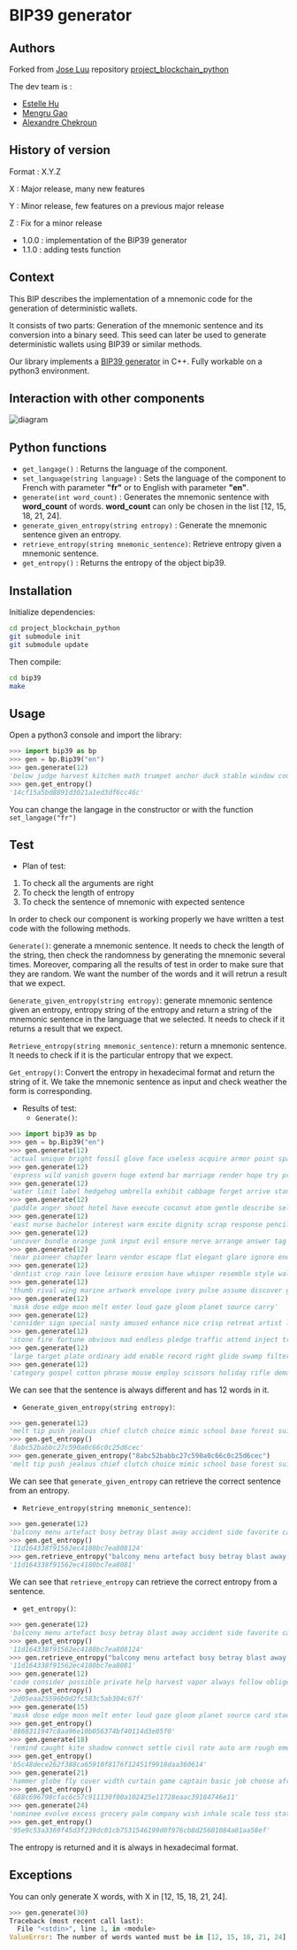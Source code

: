 # BIP39 generator

## Authors

Forked from [Jose Luu](https://github.com/jluuM2) repository [project_blockchain_python](https://github.com/jluuM2/projet_blockchain_python)

The dev team is :
- [Estelle Hu](https://github.com/EstelleHu)
- [Mengru Gao](https://github.com/Mengrulune)
- [Alexandre Chekroun](https://github.com/alchekroun)

## History of version

 Format : X.Y.Z

X : Major release, many new features

Y : Minor release, few features on a previous major release

Z : Fix for a minor release

- 1.0.0 : implementation of the BIP39 generator
- 1.1.0 : adding tests function

## Context
This BIP describes the implementation of a mnemonic code for the generation of deterministic wallets.

It consists of two parts: Generation of the mnemonic sentence and its conversion into a binary seed. This seed can later be used to generate deterministic wallets using BIP39 or similar methods.

Our library implements a [BIP39 generator](https://github.com/bitcoin/bips/blob/master/bip-0039.mediawiki) in C++. Fully workable on a python3 environment.

## Interaction with other components
![diagram](//www.plantuml.com/plantuml/png/RS-_2i8m4CVnFKznTAf31nK7EqYhInq4mGSeCJrieBc4wnNnxKs3Vn2SGlXz-C9LesYMoGqgnDSQ6pG9GDQSwiEbgJVBLGPwXDvfyoEo_V6ytgRjQeDICu1YDt-W1AE70Mv8o5emjz7VFNUjyHF9GiscUDiF0-aH7A7pP0sCI89ay7zOsZYp3u_yMqkm14QPc5BiPLI5rCKBdm00)

## Python functions
- ```get_langage()``` : Returns the language of the component.
- ```set_language(string language)``` : Sets the language of the component to French with parameter **"fr"** or to English with parameter **"en"**.
- ```generate(int word_count)``` : Generates the mnemonic sentence with **word_count** of words. **word_count** can only be chosen in the list [12, 15, 18, 21, 24].
- ```generate_given_entropy(string entropy)``` : Generate the mnemonic sentence given an entropy.
- ```retrieve_entropy(string mnemonic_sentence)```: Retrieve entropy given a mnemonic sentence.
- ```get_entropy()``` : Returns the entropy of the object bip39.

## Installation

Initialize dependencies:
```bash
cd project_blockchain_python
git submodule init
git submodule update
```
Then compile:
```bash
cd bip39
make
```

## Usage

Open a python3 console and import the library:

```python
>>> import bip39 as bp
>>> gen = bp.Bip39("en")
>>> gen.generate(12)
'below judge harvest kitchen math trumpet anchor duck stable window country success'
>>> gen.get_entropy()
'14cf15a5bd8891d3021a1ed3df6cc46c'
```

You can change the langage in the constructor or with the function ```set_langage("fr")```

## Test
- Plan of test:
1. To check all the arguments are right
2. To check the length of entropy
3. To check the sentence of mnemonic with expected sentence

In order to check our component is working properly we have written a test code with the following methods.

```Generate()```: generate a mnemonic sentence. It needs to check the length of the string, then check the randomness by generating the mnemonic several times. Moreover, comparing all the results of test in order to make sure that they are random. We want the number of the words and it will retrun a result that we expect.

```Generate_given_entropy(string entropy)```: generate mnemonic sentence given an entropy, entropy string of the entropy and return a string of the mnemonic sentence in the language that we selected. It needs to check if it returns a result that we expect.

```Retrieve_entropy(string mnemonic_sentence)```: return a  mnemonic sentence. It needs to check if it is the particular entropy that we expect.

```Get_entropy()```: Convert the entropy in hexadecimal format and return the string of it. We take the mnemonic sentence as input and check weather the form is corresponding.

- Results of test:
  - ```Generate()```:
```python
>>> import bip39 as bp
>>> gen = bp.Bip39("en")
>>> gen.generate(12)
'actual unique bright fossil glove face useless acquire armor point space million'
>>> gen.generate(12)
'express wild vanish govern huge extend bar marriage render hope try process'
>>> gen.generate(12)
'water limit label hedgehog umbrella exhibit cabbage forget arrive stand final dentist'
>>> gen.generate(12)
'paddle anger shoot hotel have execute coconut atom gentle describe select simple'
>>> gen.generate(12)
'east nurse bachelor interest warm excite dignity scrap response pencil ice flower'
>>> gen.generate(12)
'uncover bundle orange junk input evil ensure nerve arrange answer tag tray'
>>> gen.generate(12)
'near pioneer chapter learn vendor escape flat elegant glare ignore endorse iron'
>>> gen.generate(12)
'dentist crop rain love leisure erosion have whisper resemble style wall air'
>>> gen.generate(12)
'thumb rival wing marine artwork envelope ivory pulse assume discover gloom nest'
>>> gen.generate(12)
'mask dose edge moon melt enter loud gaze gloom planet source carry'
>>> gen.generate(12)
'consider sign special nasty amused enhance nice crisp retreat artist lamp record'
>>> gen.generate(12)
'stone fire fortune obvious mad endless pledge traffic attend inject trust donate'
>>> gen.generate(12)
'large target plate ordinary add enable record right glide swamp filter south'
>>> gen.generate(12)
'category gospel cotton phrase mouse employ scissors holiday rifle demand seek gadget'
```

We can see that the sentence is always different and has 12 words in it.

  - ```Generate_given_entropy(string entropy)```:

```python
>>> gen.generate(12)
'melt tip push jealous chief clutch choice mimic school base forest suit'
>>> gen.get_entropy()
'8abc52babbc27c590a0c66c0c25d6cec'
>>> gen.generate_given_entropy("8abc52babbc27c590a0c66c0c25d6cec")
'melt tip push jealous chief clutch choice mimic school base forest suit'
```

We can see that ```generate_given_entropy``` can retrieve the correct sentence from an entropy.

  - ```Retrieve_entropy(string mnemonic_sentence)```:
```python
>>> gen.generate(12)
'balcony menu artefact busy betray blast away accident side favorite cake enact'
>>> gen.get_entropy()
'11d164338f91562ec4180bc7ea808124'
>>> gen.retrieve_entropy("balcony menu artefact busy betray blast away accident side favorite cake enact")
'11d164338f91562ec4180bc7ea8081'
```
We can see that ```retrieve_entropy``` can retrieve the correct entropy from a sentence.

  - ```get_entropy()```:
```python
>>> gen.generate(12)
'balcony menu artefact busy betray blast away accident side favorite cake enact'
>>> gen.get_entropy()
'11d164338f91562ec4180bc7ea808124'
>>> gen.retrieve_entropy("balcony menu artefact busy betray blast away accident side favorite cake enact")
'11d164338f91562ec4180bc7ea8081'
>>> gen.generate(12)
'code consider possible private help harvest vapor always follow oblige cover wrong'
>>> gen.get_entropy()
'2d05eaa25596b0d2fc583c5ab304c67f'
>>> gen.generate(15)
'mask dose edge moon melt enter loud gaze gloom planet source card stadium actual screen'
>>> gen.get_entropy()
'8868311947c8aa96e10b056374bf40114d3e05f0'
>>> gen.generate(18)
'remind caught kite shadow connect settle civil rate auto arm rough emerge buzz silver cute egg alcohol polar'
>>> gen.get_entropy()
'b5c48dece262f388ca65910f8176f12451f9918daa360614'
>>> gen.generate(21)
'hammer globe fly cover width curtain game captain basic job choose afraid chalk anger sketch stem seminar method brown switch bean'
>>> gen.get_entropy()
'688c696798cfac6c57c911130f00a102425e11728eaac39184746e11'
>>> gen.generate(24)
'nominee evolve excess grocery palm company wish inhale scale toss state clever ghost soldier dinner unique rhythm naive leopard awesome parade steel glove whale'
>>> gen.get_entropy()
'95e9c53a3369f45d3f239dc01cb7531546199d0f976cb8d25601084a01aa58ef'
```
The entropy is returned and it is always in hexadecimal format.

## Exceptions
You can only generate X words, with X in [12, 15, 18, 21, 24].
```python
>>> gen.generate(30)
Traceback (most recent call last):
  File "<stdin>", line 1, in <module>
ValueError: The number of words wanted must be in [12, 15, 18, 21, 24] interval
```
